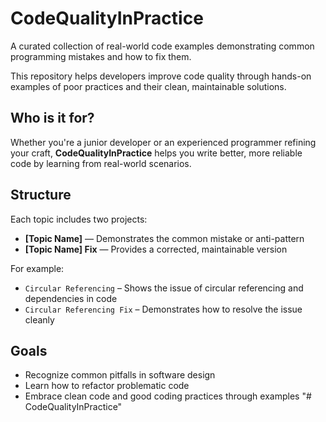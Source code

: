 # CodeQualityInPractice

A curated collection of real-world code examples demonstrating common programming mistakes and how to fix them.

This repository helps developers improve code quality through hands-on examples of poor practices and their clean, maintainable solutions.

## Who is it for?

Whether you're a junior developer or an experienced programmer refining your craft, **CodeQualityInPractice** helps you write better, more reliable code by learning from real-world scenarios.

## Structure

Each topic includes two projects:

- **[Topic Name]** — Demonstrates the common mistake or anti-pattern
- **[Topic Name] Fix** — Provides a corrected, maintainable version

For example:

- `Circular Referencing` – Shows the issue of circular referencing and dependencies in code
- `Circular Referencing Fix` – Demonstrates how to resolve the issue cleanly

## Goals

- Recognize common pitfalls in software design
- Learn how to refactor problematic code
- Embrace clean code and good coding practices through examples
"# CodeQualityInPractice" 
